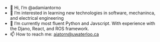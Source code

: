 - 👋 Hi, I’m @adamiantorno
- 👀 I’m interested in learning new technologies in software, mechaninca, and electrical engineering
- 🌱 I’m currently most fluent Python and Javscript. With experience with the Djano, React, and ROS framework.
- 📫 How to reach me: aiatorn@uwaterloo.ca

<!---
adamiantorno/adamiantorno is a ✨ special ✨ repository because its `README.md` (this file) appears on your GitHub profile.
You can click the Preview link to take a look at your changes.
--->
